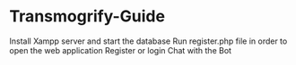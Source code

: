 # Transmogrify-Guide

Install Xampp server and start the database
Run register.php file in order to open the web application
Register or login 
Chat with the Bot
